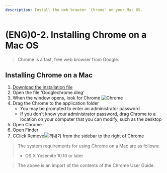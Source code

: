 ```yaml
---
description: Install the web browser 'Chrome' on your Mac OS.
---
```


# \(ENG\)0-2. Installing Chrome on a Mac OS

> Chrome is a fast, free web browser from Google.

## Installing Chrome on a Mac

1. [Download the installation file](https://www.google.com/chrome/)
2. Open the file 'Googlechrome.dmg'
3. When the window opens, look for Chrome ![Chrome](https://lh3.googleusercontent.com/-20NuyB0WC36P5OvH-HnVwgMQlIRx47n0At3ZLRZuU2UIuXpsDZVhrsFJMW5DQkQVQU=w18-h18)
4. Drag the Chrome to the application folder
   * You may be prompted to enter an administrator password
   * If you don't know your administrator password, drag Chrome to a location on your computer that you can modify, such as the desktop
5. Open Chrome
6. Open Finder
7. CClick Remove![&#xAEBC;&#xB0B4;&#xAE30;](https://lh3.googleusercontent.com/gv4UzxwBWVHxxyY26lRgv7WIeFfZZSSCGe5vUBZdm7ePRpUvmf_5Cs23ZTgETaA2kyU4=w18-h18) from the sidebar to the right of Chrome

> The system requirements for using Chrome on a Mac are as follows:
>
> * OS X Yosemite 10.10 or later



> The above is an import of the contents of the Chrome User Guide.

